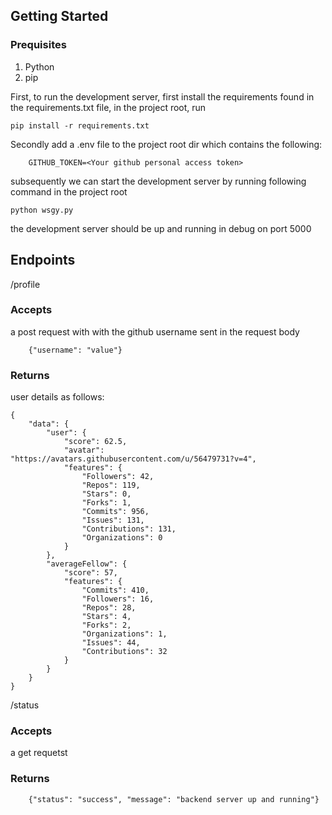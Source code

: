 ## Getting Started

### Prequisites

1. Python
2. pip

First, to run the development server, first install the requirements found in the requirements.txt file, in the project root, run

```
pip install -r requirements.txt
```

Secondly add a .env file to the project root dir which contains the following:

```
    GITHUB_TOKEN=<Your github personal access token>
```

subsequently we can start the development server by running following command in the project root

```
python wsgy.py
```

the development server should be up and running in debug on port 5000

## Endpoints

/profile

### Accepts

a post request with with the github username sent in the request body

```
    {"username": "value"}
```

### Returns

user details as follows:

```
{
    "data": {
        "user": {
            "score": 62.5,
            "avatar": "https://avatars.githubusercontent.com/u/56479731?v=4",
            "features": {
                "Followers": 42,
                "Repos": 119,
                "Stars": 0,
                "Forks": 1,
                "Commits": 956,
                "Issues": 131,
                "Contributions": 131,
                "Organizations": 0
            }
        },
        "averageFellow": {
            "score": 57,
            "features": {
                "Commits": 410,
                "Followers": 16,
                "Repos": 28,
                "Stars": 4,
                "Forks": 2,
                "Organizations": 1,
                "Issues": 44,
                "Contributions": 32
            }
        }
    }
}
```

/status

### Accepts

a get requetst

### Returns

```
    {"status": "success", "message": "backend server up and running"}
```
